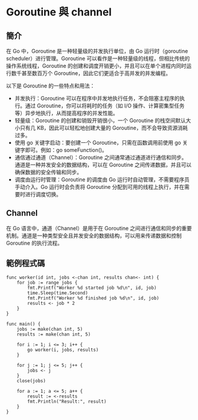 # Goroutine 與 channel

## 簡介

在 Go 中，Goroutine 是一种轻量级的并发执行单位，由 Go 运行时（goroutine scheduler）进行管理。Goroutine 可以看作是一种轻量级的线程，但相比传统的操作系统线程，Goroutine 的创建和调度开销更小，并且可以在单个进程内同时运行数千甚至数百万个 Goroutine，因此它们更适合于高并发的并发编程。

以下是 Goroutine 的一些特点和用法：
  + 并发执行：Goroutine 可以在程序中并发地执行任务，不会阻塞主程序的执行。通过 Goroutine，你可以将耗时的任务（如 I/O 操作、计算密集型任务等）异步地执行，从而提高程序的并发性能。
  + 轻量级：Goroutine 的创建和销毁开销很小，一个 Goroutine 的栈空间默认大小只有几 KB，因此可以轻松地创建大量的 Goroutine，而不会导致资源消耗过多。
  + 使用 go 关键字启动：要创建一个 Goroutine，只需在函数调用前使用 go 关键字即可。例如：go someFunction()。
  + 通信通过通道（Channel）：Goroutine 之间通常通过通道进行通信和同步。通道是一种并发安全的数据结构，可以在 Goroutine 之间传递数据，并且可以确保数据的安全传输和同步。
  + 调度由运行时管理：Goroutine 的调度由 Go 运行时自动管理，不需要程序员手动介入。Go 运行时会负责将 Goroutine 分配到可用的线程上执行，并在需要时进行调度切换。

## Channel

在 Go 语言中，通道（Channel）是用于在 Goroutine 之间进行通信和同步的重要机制。通道是一种类型安全且并发安全的数据结构，可以用来传递数据和控制 Goroutine 的执行流程。

## 範例程式碼

```
func worker(id int, jobs <-chan int, results chan<- int) {
	for job := range jobs {
		fmt.Printf("Worker %d started job %d\n", id, job)
		time.Sleep(time.Second)
		fmt.Printf("Worker %d finished job %d\n", id, job)
		results <- job * 2 
	}
}

func main() {
	jobs := make(chan int, 5)  
	results := make(chan int, 5) 

	for i := 1; i <= 3; i++ {
		go worker(i, jobs, results)
	}

	for j := 1; j <= 5; j++ {
		jobs <- j
	}
	close(jobs) 

	for a := 1; a <= 5; a++ {
		result := <-results
		fmt.Println("Result:", result)
	}
}

```

